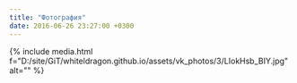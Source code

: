 ```yaml
---
title: "Фотография"
date: 2016-06-26 23:27:00 +0300
---
```



{% include media.html f="D:/site/GiT/whiteldragon.github.io/assets/vk_photos/3/LIokHsb_BIY.jpg" alt="" %}
